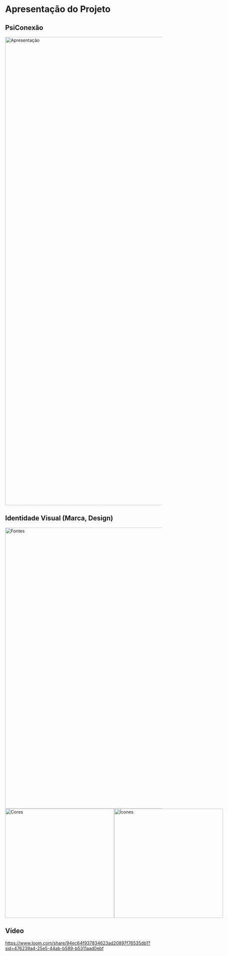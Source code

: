 # Apresentação do Projeto

## PsiConexão

<img width="1500" alt="Apresentação" src="https://github.com/user-attachments/assets/4c759903-9dda-4bc1-9df8-ed3f5435af61">

## Identidade Visual (Marca, Design)

<img src="https://github.com/user-attachments/assets/f4b95d32-b23e-4c95-b720-79b0c4ea71f4" alt="Fontes" width="900" />
<div style="display: flex;">
  <img src="https://github.com/user-attachments/assets/ec7fb304-fd6a-4be6-81e3-3112c4851c59" alt="Cores" width="350"/>
  <img src="https://github.com/user-attachments/assets/02ffc6df-39d5-45d8-b61a-de4a04315a96" alt="Ícones" width="350"/>
</div>

## Vídeo 

https://www.loom.com/share/94ec64f937834623ad20897f76535db1?sid=476239a4-25e5-44ab-b589-b5311aad0ebf 
